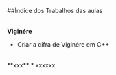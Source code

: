 ##Índice dos Trabalhos das aulas
<br><br>

**Viginére**
* Criar a cifra de Viginére em C++

<br>
**xxx**
* xxxxxx